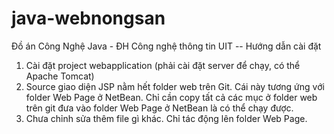 # java-webnongsan
Đồ án Công Nghệ Java - ĐH Công nghệ thông tin UIT
-- Hướng dẫn cài đặt
1. Cài đặt project webapplication (phải cài đặt server để chạy, có thể Apache Tomcat)
2. Source giao diện JSP nằm hết folder web trên Git. Cái này tương ứng với folder Web Page ở NetBean. Chỉ cần copy tất cả các mục ở folder web trên git đưa vào folder Web Page ở NetBean là có thể chạy được.
3. Chưa chỉnh sửa thêm file gì khác. Chỉ tác động lên folder Web Page.

